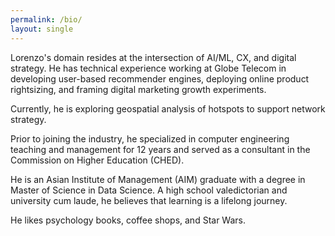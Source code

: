 ```yaml
---
permalink: /bio/
layout: single
---
```


<!--Lorenzo has found his ["ikigai"](https://en.wikipedia.org/wiki/Ikigai) as ML/AI Manager in Globe Telecom. Prior to joining the ["Asia's Best Workplace of the Year](https://www.globe.com.ph/about-us/newsroom/corporate/globe-top-workplace-asia-aces-awards-2019.html), he worked in the academe for more than 12 years as a Technical Committee Member of the Commission on Higher Education, as a Department Chairperson in Adamson University, and as an Assistant Professor in the field of computer engineering. While digging into research, he stumbled upon ML/AI that stirred his newfound love of data. This led to his decision of leaving the academe to pursue a career in the industry. He belongs to the first batch of graduates of the Master of Science in Data Science from the Asian  Institute of Management, an international business school that pioneered the first data science laboratory in the Philippines.  His areas of interest include big data, devops, and work productivity. A university cum laude and high school valedictorian, he believes that learning is a lifelong journey. He likes coffee shops, standup comedy, and Star Wars.-->


<!--Lorenzo's expertise resides at the intersection of AI/ML, digital CX, and business strategy. Currently, he works as AI/ML Manager at Globe Telecom focusing on strategic insights and models for consumer sales, network, and customer experience. Prior to joining the corporate, he specialized in teaching and learning management of computer engineering for 12 years and devoted his expertise as a consultant in the Commission on Higher Education (CHED). He is an Asian Institute of Management (AIM) graduate with a degree in Master of Science in Data Science. A high school valedictorian and university cum laude, he believes that learning is a lifelong journey. He likes nonfiction books, coffee shops, and Star Wars.-->

<!--WHAT STORY/NARRATIVE DO WE WANT TO SHARE TO TARGET AUDIENCE?-->

Lorenzo's domain resides at the intersection of AI/ML, CX, and digital strategy. He has technical experience working at Globe Telecom in developing user-based recommender engines, deploying online product rightsizing, and framing digital marketing growth experiments. 

Currently, he is exploring geospatial analysis of hotspots to support network strategy.

Prior to joining the industry, he specialized in computer engineering teaching and management for 12 years and served as a consultant in the Commission on Higher Education (CHED). 

He is an Asian Institute of Management (AIM) graduate with a degree in Master of Science in Data Science. A high school valedictorian and university cum laude, he believes that learning is a lifelong journey. 

He likes psychology books, coffee shops, and Star Wars.
